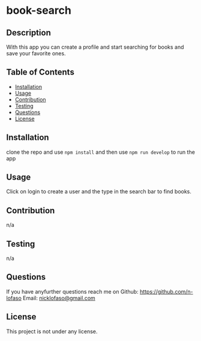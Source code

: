 # book-search
  
  ## Description
  With this app you can create a profile and start searching for books and save your favorite ones.

  ## Table of Contents
          
  - [Installation](#installation)
  - [Usage](#usage)
  - [Contribution](#contribution)
  - [Testing](#Testing)
  - [Questions](#Questions)
  - [License](#license)

  ## Installation 

  clone the repo and use `npm install` and then use `npm run develop` to run the app
      
  ## Usage

  Click on login to create a user and the type in the search bar to find books.
      
  ## Contribution

  n/a
      
  ## Testing

  n/a
    
  ## Questions

  If you have anyfurther questions reach me on
  Github: https://github.com/n-lofaso
  Email: nicklofaso@gmail.com
    
 ## License
  This project is not under any license.
